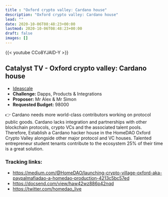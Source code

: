 ```yaml
---
title : "Oxford crypto valley: Cardano house"
description: "Oxford crypto valley: Cardano house"
lead: ""
date: 2020-10-06T08:48:23+00:00
lastmod: 2020-10-06T08:48:23+00:00
draft: false
images: []
---
```


{{<  youtube CCo8YJAlD-Y >}}

## Catalyst TV - Oxford crypto valley: Cardano house

- [Ideascale](https://cardano.ideascale.com/c/idea/422247)
- **Challenge:** Dapps, Products & Integrations
- **Proposer:** Mr Alex & Mr Simon
- **Requested Budget:** 98000

👉  Cardano needs more world-class contributors working on protocol public goods. Cardano lacks integration and partnerships with other blockchain protocols, crypto VCs and the associated talent pools. Therefore, Establish a Cardano hacker house in the HomeDAO Oxford Crypto Valley alongside other major protocol and VC houses. Talented entrepreneur student tenants contribute to the ecosystem 25% of their time is a great solution.

### Tracking links:

- <https://medium.com/@HomeDAO/launching-crypto-village-oxford-aka-paypalmafiadao-a-homedao-production-4213c5bc57ed>
- <https://docsend.com/view/haw42wz886p42nqd>
- <https://twitter.com/homedao_live>

